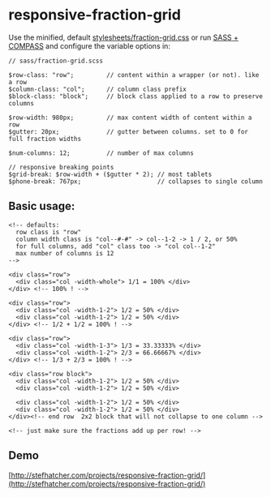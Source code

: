 responsive-fraction-grid
===========================

Use the minified, default [stylesheets/fraction-grid.css](https://raw.github.com/stefhatcher/responsive-fraction-grid/master/stylesheets/fraction-grid.css) or run [SASS + COMPASS](http://thesassway.com/beginner/getting-started-with-sass-and-compass) and configure the variable options in:

```shell
// sass/fraction-grid.scss

$row-class: "row";         // content within a wrapper (or not). like a row
$column-class: "col";      // column class prefix
$block-class: "block";     // block class applied to a row to preserve columns

$row-width: 980px;         // max content width of content within a row
$gutter: 20px;             // gutter between columns. set to 0 for full fraction widths

$num-columns: 12;          // number of max columns

// responsive breaking points
$grid-break: $row-width + ($gutter * 2); // most tablets
$phone-break: 767px;                     // collapses to single column
```


## Basic usage:
```shell
<!-- defaults:
  row class is "row"
  column width class is "col--#-#" -> col--1-2 -> 1 / 2, or 50%
  for full columns, add "col" class too -> "col col--1-2"
  max number of columns is 12
-->

<div class="row">
  <div class="col -width-whole"> 1/1 = 100% </div>
</div> <!-- 100% ! -->

<div class="row">
  <div class="col -width-1-2"> 1/2 = 50% </div>
  <div class="col -width-1-2"> 1/2 = 50% </div>
</div> <!-- 1/2 + 1/2 = 100% ! -->

<div class="row">
  <div class="col -width-1-3"> 1/3 = 33.33333% </div>
  <div class="col -width-1-2"> 2/3 = 66.66667% </div>
</div> <!-- 1/3 + 2/3 = 100% ! -->

<div class="row block">
  <div class="col -width-1-2"> 1/2 = 50% </div>
  <div class="col -width-1-2"> 1/2 = 50% </div>

  <div class="col -width-1-2"> 1/2 = 50% </div>
  <div class="col -width-1-2"> 1/2 = 50% </div>
</div><!-- end row  2x2 block that will not collapse to one column -->

<!-- just make sure the fractions add up per row! -->
```

## Demo
[http://stefhatcher.com/projects/responsive-fraction-grid/](http://stefhatcher.com/projects/responsive-fraction-grid/)

